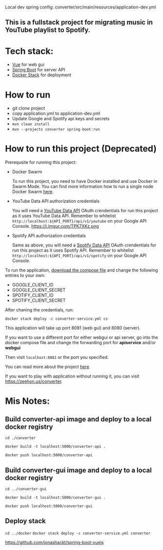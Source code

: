 Local dev spring config: converter/src/main/resources/application-dev.yml

## This is a fullstack project for migrating music in YouTube playlist to Spotify.

# Tech stack:
<!-- * [NGINX](https://docs.nginx.com/nginx/admin-guide/web-server/reverse-proxy/) as a proxy server -->
* [Vue](https://github.com/vuejs/vue) for web gui
* [Spring Boot](https://spring.io/guides/gs/spring-boot/) for server API
* [Docker Stack](https://docs.docker.com/engine/reference/commandline/stack/) for deployment

# How to run
* git clone project
* copy application.yml to application-dev.yml
* Update Google and Spotify api keys and secrets
* `mvn clean install`
* `mvn --projects converter spring-boot:run`

# How to run this project (Deprecated)
Prerequsite for running this project:
* Docker Swarm 
  
  To run this project, you need to have Docker installed and use Docker in Swarm Mode. You can find more information how to run a single node Docker Swarm [here](https://docs.docker.com/engine/swarm/swarm-tutorial/create-swarm/).
* YouTube Data API authorization credentials
  
  You will need a [YouTube Data API](https://developers.google.com/youtube/registering_an_application) OAuth crendentials for run this project as it uses YouTube Data API. Remember to whitelist `http://localhost:${API_PORT}/api/v1/youtube` on your Google API Console.
  https://i.imgur.com/TPK7XKz.png

* Spotify API authorization credentials
  
  Same as above, you will need a [Spotify Data API](https://developer.spotify.com/dashboard/) OAuth crendentials for run this project as it uses Spotify API. Remember to whitelist `http://localhost:${API_PORT}/api/v1/spotify` on your Google API Console.


To run the application, [download the compose file](https://github.com/jameszezhan/converter/blob/master/docker/converter-service.yml) and change the following entries to your own:
* GOOGLE_CLIENT_ID
* GOOGLE_CLIENT_SECRET
* SPOTIFY_CLIENT_ID
* SPOTIFY_CLIENT_SECRET

After chaning the credentials, run: 

`docker stack deploy -c converter-service.yml cs`

This application will take up port 8081 (web gui) and 8080 (server).

If you want to use a different port for either webgui or api server, go into the docker compose file and change the forwarding port for **apiservice** and/or **webgui**


Then visit `localhost:8081` or the port you specified.

You can read more about the project [here](https://medium.com/@zezhanchen/fullstack-with-vue-spring-boot-and-nginx-d22d13898d3e).

If you want to play with application without running it, you can visit https://zeehon.us/converter.



# Mis Notes:
## Build converter-api image and deploy to a local docker registry
`cd ./converter`

`docker build -t localhost:5000/converter-api .`

`docker push localhost:5000/converter-api`

## Build converter-gui image and deploy to a local docker registry
`cd ../converter-gui`

`docker build -t localhost:5000/converter-gui .`

`docker push localhost:5000/converter-gui`

## Deploy stack
`cd ../docker`
`docker stack deploy -c converter-service.yml converter`


https://github.com/jonashackt/spring-boot-vuejs